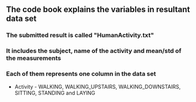 ## The code book explains the variables in resultant data set
### The submitted result is called "HumanActivity.txt"
### It includes the subject, name of the activity and mean/std of the measurements
### Each of them represents one column in the data set
* Activity - WALKING, WALKING_UPSTAIRS, WALKING_DOWNSTAIRS, SITTING, STANDING and LAYING

